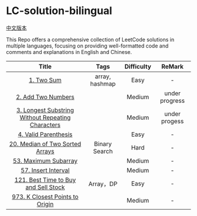 # LC-solution-bilingual

[中文版本](/README_CN.md)

This Repo offers a comprehensive collection of LeetCode solutions in multiple languages, focusing on providing well-formatted code and comments and explanations in English and Chinese.

|                                                         Title                                                         |      Tags      | Difficulty |     ReMark     |
|:---------------------------------------------------------------------------------------------------------------------:|:--------------:|:----------:|:--------------:|
|                                        [1. Two Sum](/Solution/0001_Two_Sum.md)                                        | array, hashmap |    Easy    |       -        |
|                                [2. Add Two Numbers](/Solution/0002_Add_Two_Numbers.md)                                |                |   Medium   | under progress |
| [3. Longest Substring Without Repeating Characters](/Solution/0003_Longest_Substring_Without_Repeating_Characters.md) |                |   Medium   | under progess  |
|                              [4. Valid Parenthesis](/Solution/0020_Valid_Parenthesis.md)                              |                |    Easy    |       -        |
|                   [20. Median of Two Sorted Arrays](/Solution/0004_Median_Of_Two_Sorted_Arrays.md)                    | Binary Search  |    Hard    |       -        |
|                               [53. Maximum Subarray](Solution/0053_Maximum_Subarray.md)                               |                |   Medium   |       -        |
|                               [57. Insert Interval](/Solution/0057_Insert_Interval.md)                                |                |   Medium   |       -        |
|               [121. Best Time to Buy and Sell Stock](/Solution/0121_Best_Time_to_Buy_and_Sell_Stock.md)               |    Array，DP    |    Easy    |       -        |
|                 [973. K Closest Points to Origin](/Solution/0973_K_Close_Points_To_Origin.md)                  |                |   Medium   |       -        |
